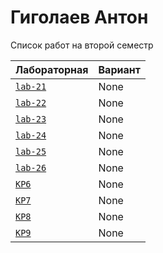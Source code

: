 # Гиголаев Антон
<summary>Список работ на второй семестр</summary>


| **Лабораторная**                                                              | **Вариант**                       |
|-------------------------------------------------------------------------------|-----------------------------------|
| [`lab-21`](https://github.com/Maxsmile123/MAI_109B_22/tree/main/Gigolaev/lab21) | None                              |
| [`lab-22`](https://github.com/Maxsmile123/MAI_109B_22/tree/main/Gigolaev/lab22) | None   |
| [`lab-23`](https://github.com/Maxsmile123/MAI_109B_22/tree/main/Gigolaev/lab23) | None                   |
| [`lab-24`](https://github.com/Maxsmile123/MAI_109B_22/tree/main/Gigolaev/lab24) | None                |
| [`lab-25`](https://github.com/Maxsmile123/MAI_109B_22/tree/main/Gigolaev/lab25) | None                 |
| [`lab-26`](https://github.com/Maxsmile123/MAI_109B_22/tree/main/Gigolaev/lab26) | None |
| [`KP6`](https://github.com/Maxsmile123/MAI_109B_22/tree/main/Gigolaev/KP6)      | None                  |
| [`KP7`](https://github.com/Maxsmile123/MAI_109B_22/tree/main/Gigolaev/KP7)      | None                  |
| [`KP8`](https://github.com/Maxsmile123/MAI_109B_22/tree/main/Gigolaev/KP8)      | None                 |
| [`KP9`](https://github.com/Maxsmile123/MAI_109B_22/tree/main/Gigolaev/KP9)      | None                  |